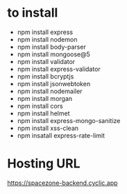 # to install

- npm install express
- npm install nodemon
- npm install body-parser
- npm install mongoose@5
- npm install validator
- npm install express-validator
- npm install bcryptjs
- npm install jsonwebtoken
- npm install nodemailer
- npm install morgan
- npm install cors
- npm install helmet
- npm install express-mongo-sanitize
- npm install xss-clean
- npm insatall express-rate-limit

# Hosting URL

https://spacezone-backend.cyclic.app
